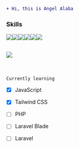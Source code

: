 ```diff
+ Hi, this is Angel Alaba
```

### Skills
<img src="https://img.shields.io/badge/CSS3-1572B6?style=for-the-badge&logo=css3&logoColor=white"/><img src="https://img.shields.io/badge/HTML5-E34F26?style=for-the-badge&logo=html5&logoColor=white"/><img src="https://img.shields.io/badge/JavaScript-323330?style=for-the-badge&logo=javascript&logoColor=F7DF1E"/><img src="https://img.shields.io/badge/Python-FFD43B?style=for-the-badge&logo=python&logoColor=blue"/><img src="https://img.shields.io/badge/Scratch-4D97FF?style=for-the-badge&logo=Scratch&logoColor=white"/><img src="https://img.shields.io/badge/Arduino-00979D?style=for-the-badge&logo=Arduino&logoColor=white"/>
<br><br>

<img src="https://github-readme-stats.vercel.app/api/top-langs/?username=AngelAlaba13"/>
<br><br><br>

`Currently learning`
- [x] JavaScript
- [x] Tailwind CSS
- [ ] PHP
- [ ] Laravel Blade
- [ ] Laravel






